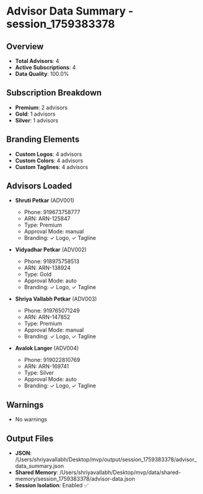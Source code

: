 # Advisor Data Summary - session_1759383378

## Overview
- **Total Advisors**: 4
- **Active Subscriptions**: 4
- **Data Quality**: 100.0%

## Subscription Breakdown
- **Premium**: 2 advisors
- **Gold**: 1 advisors
- **Silver**: 1 advisors

## Branding Elements
- **Custom Logos**: 4 advisors
- **Custom Colors**: 4 advisors
- **Custom Taglines**: 4 advisors

## Advisors Loaded
- **Shruti Petkar** (ADV001)
  - Phone: 919673758777
  - ARN: ARN-125847
  - Type: Premium
  - Approval Mode: manual
  - Branding: ✓ Logo, ✓ Tagline

- **Vidyadhar Petkar** (ADV002)
  - Phone: 918975758513
  - ARN: ARN-138924
  - Type: Gold
  - Approval Mode: auto
  - Branding: ✓ Logo, ✓ Tagline

- **Shriya Vallabh Petkar** (ADV003)
  - Phone: 919765071249
  - ARN: ARN-147852
  - Type: Premium
  - Approval Mode: manual
  - Branding: ✓ Logo, ✓ Tagline

- **Avalok Langer** (ADV004)
  - Phone: 919022810769
  - ARN: ARN-169741
  - Type: Silver
  - Approval Mode: auto
  - Branding: ✓ Logo, ✓ Tagline


## Warnings
- No warnings

## Output Files
- **JSON**: /Users/shriyavallabh/Desktop/mvp/output/session_1759383378/advisor_data_summary.json
- **Shared Memory**: /Users/shriyavallabh/Desktop/mvp/data/shared-memory/session_1759383378/advisor-data.json
- **Session Isolation**: Enabled ✅
